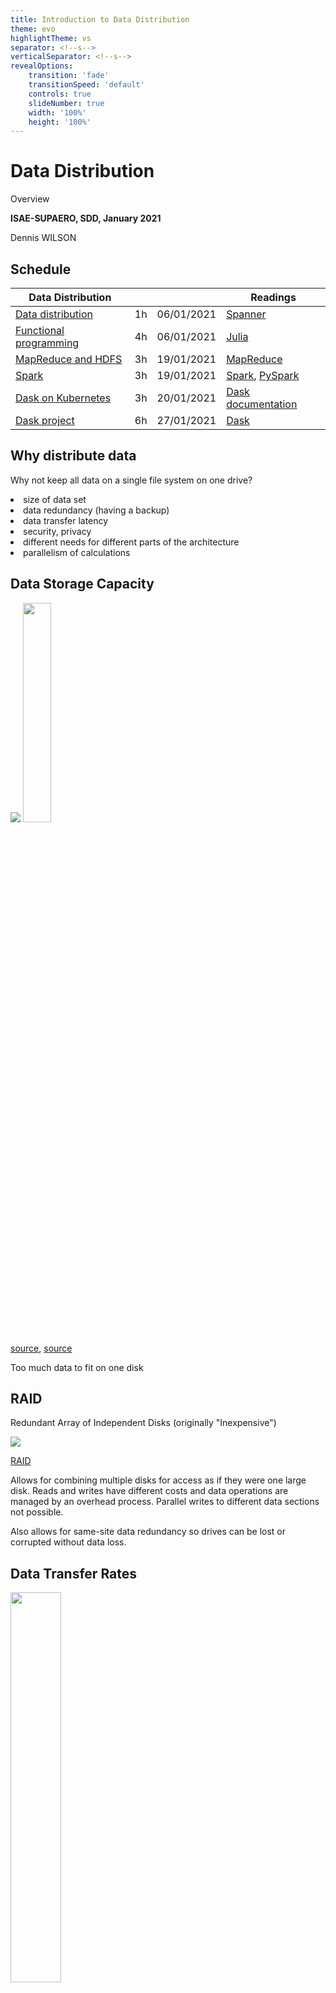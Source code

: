 ```yaml
---
title: Introduction to Data Distribution
theme: evo
highlightTheme: vs
separator: <!--s-->
verticalSeparator: <!--s-->
revealOptions:
    transition: 'fade'
    transitionSpeed: 'default'
    controls: true
    slideNumber: true
    width: '100%'
    height: '100%'
---
```


# Data Distribution

Overview

**ISAE-SUPAERO, SDD, January 2021**

Dennis WILSON

<!--s-->

## Schedule

| Data Distribution | | | Readings |
| --- | --- | --- | --- |
| [Data distribution](2_1_overview.md) | 1h | 06/01/2021 | [Spanner](https://github.com/SupaeroDataScience/OBD/tree/master/readings/spanner.pdf) |
| [Functional programming](2_2_functional.md) | 4h | 06/01/2021 | [Julia](https://github.com/SupaeroDataScience/OBD/tree/master/readings/julia.pdf) |
| [MapReduce and HDFS](2_3_mapreduce.md) | 3h | 19/01/2021 | [MapReduce](https://github.com/SupaeroDataScience/OBD/tree/master/readings/mapreduce.pdf) |
| [Spark](2_4_spark.md) | 3h | 19/01/2021 | [Spark](https://github.com/SupaeroDataScience/OBD/tree/master/readings/spark.pdf), [PySpark](https://spark.apache.org/docs/latest/api/python/pyspark.html) |
| [Dask on Kubernetes](2_5_dask.md)| 3h | 20/01/2021 | [Dask documentation](https://docs.dask.org/en/latest/setup/kubernetes.html) |
| [Dask project](2_6_project.md) | 6h | 27/01/2021 | [Dask](https://github.com/SupaeroDataScience/OBD/tree/master/readings/dask.pdf) |

<!--s-->

## Why distribute data

Why not keep all data on a single file system on one drive?

<li>size of data set</li>
<li>data redundancy (having a backup)</li>
<li>data transfer latency</li>
<li>security, privacy</li>
<li>different needs for different parts of the architecture</li>
<li>parallelism of calculations</li>

<!--s-->

## Data Storage Capacity

<img src="static/img/datasphere.png"> <img src="static/img/hard_drive_over_time.png" width="30%" height="auto">

[source](https://www.seagate.com/files/www-content/our-story/trends/files/idc-seagate-dataage-whitepaper.pdf), [source](https://commons.wikimedia.org/wiki/File:Hard_drive_capacity_over_time.svg)

Too much data to fit on one disk

<!--s-->

## RAID

Redundant Array of Independent Disks (originally "Inexpensive")

<img src="static/img/RAID-5.png">

[RAID](https://en.wikipedia.org/wiki/RAID)

<div class="textbox">

Allows for combining multiple disks for access as if they were one large disk. Reads and writes have different costs and data operations are managed by an overhead process. Parallel writes to different data sections not possible.

Also allows for same-site data redundancy so drives can be lost or corrupted without data loss.

</div>

<!--s-->

## Data Transfer Rates

<img src="static/img/netflix_cdn.png"  width="40%" >

<div class="textbox">

With clients around the world, data must be stored near to clients to reduce data transfer time. Image: Netflix's OpenConnect network, which is their primary means of serving video content. Servers cache (store in memory) the most popular or relevant content and serve clients from these caches.

</div>

[source](https://about.netflix.com/en/news/how-netflix-works-with-isps-around-the-globe-to-deliver-a-great-viewing-experience)

<!--s-->

## Security, Privacy

<img src="static/img/gdpr.png">

Different geographic zones have different data laws.

GDPR stipulates storing only what personal data is necessary, which can apply to specific zones.

Good security practice to have multiple copies of secure data in different areas.

<!--s-->

## System Architecture Requirements

<img src="static/img/Zaloni-Data-Lake-2.png" width="60%" height="auto">

Different parts of the architecture access different parts of the total data storage, use different sets of operations.

Distributing data allows for specifically configured access, manipulation, and storage operations for different parts of the network.

[source](https://aws.amazon.com/blogs/apn/turning-data-into-a-key-enterprise-asset-with-a-governed-data-lake-on-aws/)

<!--s-->

## Parallelization

<img src="static/img/deep_learning_spark.png">

Distributing data allows for parallelizing computational resources for high-compute tasks.

Source: Alsheikh, Mohammad Abu, et al. "Mobile big data analytics using deep learning and Apache Spark." IEEE network 30.3 (2016): 22-29.

<!--s-->

## Computing over distributed data

Goals of distributed computing:

+ Ensure synchronization of redundant information
+ Minimize unnecessary data transfer
+ Maximize parallel compute capacity
+ Fault tolerant, consensus can be acheived even if some workers crash or drop messages

<!--s-->

## Paxos

PROPOSERS:
+ Submit a proposal numbered nnn to a majority of acceptors. Wait for a majority of acceptors to reply.
+ If the majority reply ‘agree’, they will also send back the value of any proposals they have already accepted. Pick one of these values, and send a ‘commit’ message with the proposal number and the value. If no values have already been accepted, use your own. If instead a majority reply ‘reject’, or fail to reply, abandon the proposal and start again.
+ If a majority reply to your commit request with an ‘accepted’ message, consider the protocol terminated. Otherwise, abandon the proposal and start again.

ACCEPTORS:
+ Once a proposal is received, compare its number to the highest numbered proposal you have already agreed to. If the new proposal is higher, reply ‘agree’ with the value of any proposals you have already accepted. If it is lower, reply ‘reject’, along with the sequence number of the highest proposal.
+ When a ‘commit’ message is received, accept it if a) the value is the same as any previously accepted proposal and b) its sequence number is the highest proposal number you have agreed to. Otherwise, reject it.

L. Lamport, The part-time parliament, Research Report 49, Digital Equipment Cor-poration Systems Research Center, Palo Alto, CA, September 1989.

<!--s-->

## Paxos

<img src="static/img/duelling-proposers.png">

[source](https://www.the-paper-trail.org/post/2009-02-03-consensus-protocols-paxos/)

<!--s-->

## Spanner

<img src="static/img/spanner.jpg">

Corbett, James C., et al. "Spanner: Google’s globally distributed database." ACM Transactions on Computer Systems (TOCS) 31.3 (2013): 1-22.

<!--s-->

## Data Sharding

<img src="static/img/sharding.png">

Splitting large datasets into "shards" stored on different nodes

<!--s-->

## Distributing high-level computation

Distributed database priorities:
+ Ensure data integrity (synchronization between workers)
+ Efficient reads
+ As efficient of writes as consensus permits

High-level distributed computation:
+ Perform a sum or count over a feature on all individual shards
+ Mutliply sums from different instances together
+ Compute a matrix operation for data stored on multiple nodes
+ Apply a transformation to entire dataset over multiple nodes
+ Prioritize efficiency

<!--s-->

## Spark

<img src="static/img/spark_rdd_diagram.png">

Zaharia, Matei, et al. "Resilient distributed datasets: A fault-tolerant abstraction for in-memory cluster computing." Presented as part of the 9th {USENIX} Symposium on Networked Systems Design and Implementation ({NSDI} 12). 2012.

<!--s-->

## Orchestration

<img src="static/img/k8s_spark.png">

Configuring the storage, access, and computational workers: orchestration software like Kubernetes.

<!--s-->

## MapReduce

<img src="static/img/mapreduce.png" width="60%" height="auto">

Fundamental idea: In order to send operations to different workers, we need to be able to pass operations (functions), return them from functions, store them.

In other words, we require **first-class functions**. This is a feature of functional programming.
